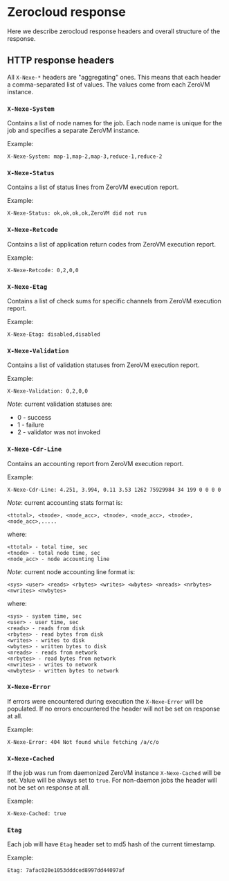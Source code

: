 # Zerocloud response

Here we describe zerocloud response headers and overall structure of
the response.

## HTTP response headers

All `X-Nexe-*` headers are "aggregating" ones. This means that each
header a comma-separated list of values. The values come from each
ZeroVM instance.

### `X-Nexe-System`

Contains a list of node names for the job. Each node name is unique
for the job and specifies a separate ZeroVM instance.

Example:

    X-Nexe-System: map-1,map-2,map-3,reduce-1,reduce-2

### `X-Nexe-Status`

Contains a list of status lines from ZeroVM execution report.

Example:

    X-Nexe-Status: ok,ok,ok,ok,ZeroVM did not run

### `X-Nexe-Retcode`

Contains a list of application return codes from ZeroVM execution
report.

Example:

    X-Nexe-Retcode: 0,2,0,0

### `X-Nexe-Etag`

Contains a list of check sums for specific channels from ZeroVM
execution report.

Example:

    X-Nexe-Etag: disabled,disabled

### `X-Nexe-Validation`

Contains a list of validation statuses from ZeroVM execution report.

Example:

    X-Nexe-Validation: 0,2,0,0

*Note*: current validation statuses are: 

- 0 - success
- 1 - failure
- 2 - validator was not invoked

### `X-Nexe-Cdr-Line`

Contains an accounting report from ZeroVM execution report.

Example:

    X-Nexe-Cdr-Line: 4.251, 3.994, 0.11 3.53 1262 75929984 34 199 0 0 0 0

*Note*: current accounting stats format is: 

    <ttotal>, <tnode>, <node_acc>, <tnode>, <node_acc>, <tnode>, <node_acc>,.....

where:
    
    <ttotal> - total time, sec
    <tnode> - total node time, sec
    <node_acc> - node accounting line

*Note*: current node accounting line format is:

    <sys> <user> <reads> <rbytes> <writes> <wbytes> <nreads> <nrbytes> <nwrites> <nwbytes>

where:

    <sys> - system time, sec
    <user> - user time, sec
    <reads> - reads from disk
    <rbytes> - read bytes from disk
    <writes> - writes to disk
    <wbytes> - written bytes to disk
    <nreads> - reads from network
    <nrbytes> - read bytes from network
    <nwrites> - writes to network
    <nwbytes> - written bytes to network
    
### `X-Nexe-Error`

If errors were encountered during execution the `X-Nexe-Error` will be
populated. If no errors encountered the header will not be set on
response at all.

Example:

    X-Nexe-Error: 404 Not found while fetching /a/c/o

### `X-Nexe-Cached`

If the job was run from daemonized ZeroVM instance `X-Nexe-Cached`
will be set. Value will be always set to `true`. For non-daemon jobs
the header will not be set on response at all.

Example:

    X-Nexe-Cached: true

### `Etag`

Each job will have `Etag` header set to md5 hash of the current
timestamp.

Example:

    Etag: 7afac020e1053dddced8997dd44097af
